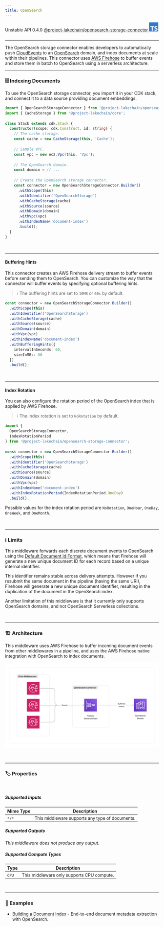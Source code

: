```yaml
---
title: OpenSearch
---
```


<span title="Label: Pro" data-view-component="true" class="Label Label--api text-uppercase">
  Unstable API
</span>
<span title="Label: Pro" data-view-component="true" class="Label Label--version text-uppercase">
  0.4.0
</span>
<span title="Label: Pro" data-view-component="true" class="Label Label--package">
  <a target="_blank" href="https://www.npmjs.com/package/@project-lakechain/opensearch-storage-connector">
    @project-lakechain/opensearch-storage-connector
  </a>
</span>
<span class="language-icon">
  <svg role="img" viewBox="0 0 24 24" width="30" xmlns="http://www.w3.org/2000/svg" style="fill: #3178C6;"><title>TypeScript</title><path d="M1.125 0C.502 0 0 .502 0 1.125v21.75C0 23.498.502 24 1.125 24h21.75c.623 0 1.125-.502 1.125-1.125V1.125C24 .502 23.498 0 22.875 0zm17.363 9.75c.612 0 1.154.037 1.627.111a6.38 6.38 0 0 1 1.306.34v2.458a3.95 3.95 0 0 0-.643-.361 5.093 5.093 0 0 0-.717-.26 5.453 5.453 0 0 0-1.426-.2c-.3 0-.573.028-.819.086a2.1 2.1 0 0 0-.623.242c-.17.104-.3.229-.393.374a.888.888 0 0 0-.14.49c0 .196.053.373.156.529.104.156.252.304.443.444s.423.276.696.41c.273.135.582.274.926.416.47.197.892.407 1.266.628.374.222.695.473.963.753.268.279.472.598.614.957.142.359.214.776.214 1.253 0 .657-.125 1.21-.373 1.656a3.033 3.033 0 0 1-1.012 1.085 4.38 4.38 0 0 1-1.487.596c-.566.12-1.163.18-1.79.18a9.916 9.916 0 0 1-1.84-.164 5.544 5.544 0 0 1-1.512-.493v-2.63a5.033 5.033 0 0 0 3.237 1.2c.333 0 .624-.03.872-.09.249-.06.456-.144.623-.25.166-.108.29-.234.373-.38a1.023 1.023 0 0 0-.074-1.089 2.12 2.12 0 0 0-.537-.5 5.597 5.597 0 0 0-.807-.444 27.72 27.72 0 0 0-1.007-.436c-.918-.383-1.602-.852-2.053-1.405-.45-.553-.676-1.222-.676-2.005 0-.614.123-1.141.369-1.582.246-.441.58-.804 1.004-1.089a4.494 4.494 0 0 1 1.47-.629 7.536 7.536 0 0 1 1.77-.201zm-15.113.188h9.563v2.166H9.506v9.646H6.789v-9.646H3.375z"/></svg>
</span>
<div style="margin-top: 26px"></div>

---

The OpenSearch storage connector enables developers to automatically push [CloudEvents](/project-lakechain/general/events) to an [OpenSearch](https://opensearch.org/) domain, and index documents at scale within their pipelines. This connector uses [AWS Firehose](https://aws.amazon.com/firehose/) to buffer events and store them in batch to OpenSearch using a serverless architecture.

---

### 🗄️ Indexing Documents

To use the OpenSearch storage connector, you import it in your CDK stack, and connect it to a data source providing document embeddings.

```typescript
import { OpenSearchStorageConnector } from '@project-lakechain/opensearch-storage-connector';
import { CacheStorage } from '@project-lakechain/core';

class Stack extends cdk.Stack {
  constructor(scope: cdk.Construct, id: string) {
    // The cache storage.
    const cache = new CacheStorage(this, 'Cache');

    // Sample VPC.
    const vpc = new ec2.Vpc(this, 'Vpc');

    // The OpenSearch domain.
    const domain = // ...

    // Create the OpenSearch storage connector.
    const connector = new OpenSearchStorageConnector.Builder()
      .withScope(this)
      .withIdentifier('OpenSearchStorage')
      .withCacheStorage(cache)
      .withSource(source)
      .withDomain(domain)
      .withVpc(vpc)
      .withIndexName('document-index')
      .build();
  }
}
```

<br>

---

#### Buffering Hints

This connector creates an AWS Firehose delivery stream to buffer events before sending them to OpenSearch. You can customize the way that the connector will buffer events by specifying optional buffering hints.

> ℹ️ The buffering hints are set to `10MB` or `60s` by default.

```typescript
const connector = new OpenSearchStorageConnector.Builder()
  .withScope(this)
  .withIdentifier('OpenSearchStorage')
  .withCacheStorage(cache)
  .withSource(source)
  .withDomain(domain)
  .withVpc(vpc)
  .withIndexName('document-index')
  .withBufferingHints({
    intervalInSeconds: 60,
    sizeInMBs: 50
  })
  .build();
```

<br>

---

#### Index Rotation

You can also configure the rotation period of the OpenSearch index that is applied by AWS Firehose.

> ℹ️ The index rotation is set to `NoRotation` by default.

```typescript
import {
  OpenSearchStorageConnector,
  IndexRotationPeriod
} from '@project-lakechain/opensearch-storage-connector';

const connector = new OpenSearchStorageConnector.Builder()
  .withScope(this)
  .withIdentifier('OpenSearchStorage')
  .withCacheStorage(cache)
  .withSource(source)
  .withDomain(domain)
  .withVpc(vpc)
  .withIndexName('document-index')
  .withIndexRotationPeriod(IndexRotationPeriod.OneDay)
  .build();
```

Possible values for the index rotation period are `NoRotation`, `OneHour`, `OneDay`, `OneWeek`, and `OneMonth`.

<br>

---

### ℹ️ Limits

This middleware forwards each discrete document events to OpenSearch using the [Default Document Id Format](https://docs.aws.amazon.com/cdk/api/v2/docs/aws-cdk-lib.aws_kinesisfirehose.CfnDeliveryStream.DocumentIdOptionsProperty.html#defaultdocumentidformat), which means that Firehose will generate a new unique document ID for each record based on a unique internal identifier.

This identifier remains stable across delivery attempts. However if you resubmit the same document in the pipeline (having the same URI), Firehose will generate a new unique document identifier, resulting in the duplication of the document in the OpenSearch index.

Another limitation of this middleware is that it currently only supports OpenSearch domains, and not OpenSearch Serverless collections.

<br>

---

### 🏗️ Architecture

This middleware uses AWS Firehose to buffer incoming document events from other middlewares in a pipeline, and uses the AWS Firehose native integration with OpenSearch to index documents.

![OpenSearch Storage Connector Architecture](../../../assets/opensearch-storage-connector-architecture.png)

<br>

---

### 🏷️ Properties

<br>

##### Supported Inputs

|  Mime Type  | Description |
| ----------- | ----------- |
| `*/*` | This middleware supports any type of documents. |

##### Supported Outputs

*This middleware does not produce any output.*

##### Supported Compute Types

| Type  | Description |
| ----- | ----------- |
| `CPU` | This middleware only supports CPU compute. |

<br>

---

### 📖 Examples

- [Building a Document Index](https://github.com/awslabs/project-lakechain/tree/main/examples/end-to-end-use-cases/building-a-document-index) - End-to-end document metadata extraction with OpenSearch.
